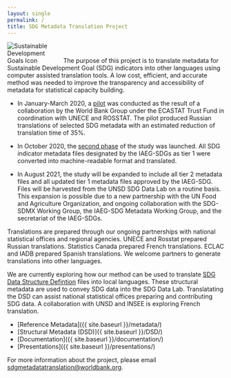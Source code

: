 ```yaml
---
layout: single
permalink: /
title: SDG Metadata Translation Project
---
```

<img alt="Sustainable Development Goals Icon" src="{{ site.baseurl }}/assets/img/sdg-icon.png" class="align-left" style="max-width:25%" />
The purpose of this project is to translate metadata for Sustainable Development Goal (SDG) indicators into other languages using computer assisted translation tools. A low cost, efficient, and accurate method was needed to improve the transparency and accessibility of metadata for statistical capacity building.

* In January-March 2020, a [pilot](/sdg-metadata/pilot/) was conducted as the result of a collaboration by the World Bank Group under the ECASTAT Trust Fund in coordination with UNECE and ROSSTAT. The pilot produced Russian translations of selected SDG metadata with an estimated reduction of translation time of 35%. 

* In October 2020, the [second phase](/sdg-metadata/phase_2/) of the study was launched. All SDG indicator metadata files designated by the IAEG-SDGs as tier 1 were converted into machine-readable format and translated. 

* In August 2021, the study will be expanded to include all tier 2 metadata files and all updated tier 1 metadata files approved by the IAEG-SDG. Files will be harvested from the UNSD SDG Data Lab on a routine basis. This expansion is possible due to a new partnership with the UN Food and Agriculture Organization, and ongoing collaboration with the SDG-SDMX Working Group, the IAEG-SDG Metadata Working Group, and the secretariat of the IAEG-SDGs.

Translations are prepared through our ongoing partnerships with national statistical offices and regional agencies. UNECE and Rosstat prepared Russian translations. Statistics Canada prepared French translations. ECLAC and IADB prepared Spanish translations. We welcome partners to generate translations into other languages.

We are currently exploring how our method can be used to translate [SDG Data Structure Defintion](https://unstats.un.org/sdgs/iaeg-sdgs/sdmx-working-group/) files into local languages. These structural metadata are used to convey SDG data into the SDG Data Lab. Translatating the DSD can assist national statistical offices preparing and contributing SDG data. A collaboration with UNSD and INSEE is exploring French translation.

* [Reference Metadata]({{ site.baseurl }}/metadata/)
* [Structural Metadata (DSD)]{{ site.baseurl }}/DSD/)
* [Documentation]({{ site.baseurl }}/documentation/)
* [Presentations]({{ site.baseurl }}/presentations/)

For more information about the project, please email <sdgmetadatatranslation@worldbank.org>.
